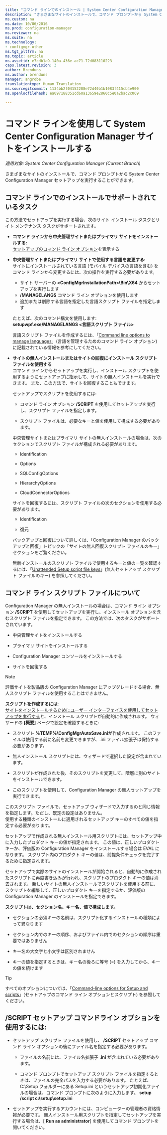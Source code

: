 ```yaml
---
title: "コマンド ラインでのインストール | System Center Configuration Manager"
description: "さまざまなサイトのインストールで、コマンド プロンプトから System Center Configuration Manager セットアップを実行する方法について説明します。"
ms.custom: na
ms.date: 10/06/2016
ms.prod: configuration-manager
ms.reviewer: na
ms.suite: na
ms.technology:
- configmgr-other
ms.tgt_pltfrm: na
ms.topic: article
ms.assetid: e7cdb1a9-140a-436e-ac71-72d083110223
caps.latest.revision: 3
author: Brenduns
ms.author: brenduns
manager: angrobe
translationtype: Human Translation
ms.sourcegitcommit: 1134bb2f04152288e72d40b1b1083f415cb4e900
ms.openlocfilehash: ea097188351cd60a13659e2860c5e0a2bac2c069

---
```

# <a name="use-a-command-line-to-install-system-center-configuration-manager-sites"></a>コマンド ラインを使用して System Center Configuration Manager サイトをインストールする

*適用対象: System Center Configuration Manager (Current Branch)*

 さまざまなサイトのインストールで、コマンド プロンプトから System Center Configuration Manager セットアップを実行することができます。

 ## <a name="supported-tasks-for-command-line-installs"></a>コマンド ラインでのインストールでサポートされているタスク
 この方法でセットアップを実行する場合、次のサイト インストール タスクとサイト メンテナンス タスクがサポートされます。

-   **コマンド ラインから中央管理サイトまたはプライマリ サイトをインストールする:**  
  [セットアップのコマンド ライン オプション](../../../../core/servers/deploy/install/command-line-options-for-setup.md)を表示する

 -  **中央管理サイトまたはプライマリ サイトで使用する言語を変更する:**  
    サイトにインストールされている言語 (モバイル デバイスの言語を含む) をコマンド ラインから変更するには、次の操作を実行する必要があります。  

     -   サイト サーバーの **&lt;ConfigMgrInstallationPath\>\Bin\X64** からセットアップを実行します
     -   **/MANAGELANGS** コマンド ライン オプションを使用します
     -   追加または削除する言語を指定した言語スクリプト ファイルを指定します  

    たとえば、次のコマンド構文を使用します: **setupwpf.exe/MANAGELANGS &lt;言語スクリプト ファイル\>**  

    言語スクリプト ファイルを作成するには、「[Command line options to manage languages](../../../../core/servers/deploy/install/command-line-options-for-setup.md#bkmk_Lang)」(言語を管理するためのコマンド ライン オプション) に記載されている情報を参考にしてください。  

 -  **サイトの無人インストールまたはサイトの回復にインストール スクリプト ファイルを使用する**  
    コマンド ラインからセットアップを実行し、インストール スクリプトを使用するようにセットアップに指示して、サイトの無人インストールを実行できます。 また、この方法で、サイトを回復することもできます。    

    セットアップでスクリプトを使用するには:  

    -   コマンド ライン オプション **/SCRIPT** を使用してセットアップを実行し、スクリプト ファイルを指定します。  

    -   スクリプト ファイルは、必要なキーと値を使用して構成する必要があります。  

    中央管理サイトまたはプライマリ サイトの無人インストールの場合は、次のセクションでスクリプト ファイルが構成される必要があります。  

    -   Identification    
    -   Options    
    -   SQLConfigOptions    
    -   HierarchyOptions    

    -   CloudConnectorOptions  

    サイトを回復するには、スクリプト ファイルの次のセクションを使用する必要があります。  

    -   Identification  

    -   復元

     バックアップと回復について詳しくは、「Configuration Manager のバックアップと回復」トピックの「サイトの無人回復スクリプト ファイルのキー」セクションをご覧ください。  

    無新インストールのスクリプト ファイルで使用するキーと値の一覧を確認するには、「[Unattended Setup script file keys](../../../../core/servers/deploy/install/command-line-options-for-setup.md#bkmk_Unattended)」(無人セットアップ スクリプト ファイルのキー) を参照してください。  

## <a name="about-the-command-line-script-file"></a>コマンド ライン スクリプト ファイルについて  

 Configuration Manager の無人インストールの場合は、コマンド ライン オプション **/SCRIPT** を使用してセットアップを実行し、インストール オプションを含むスクリプト ファイルを指定できます。 この方法では、次のタスクがサポートされています。  

-   中央管理サイトをインストールする  

-   プライマリ サイトをインストールする  

-   Configuration Manager コンソールをインストールする  

-   サイトを回復する  

> [!NOTE]  
>  評価サイトを製品版の Configuration Manager にアップグレードする場合、無人スクリプト ファイルを使用することはできません。  

**スクリプトを作成するには**:  
[サイトをインストールするためにユーザー インターフェイスを使用してセットアップを実行する](../../../../core/servers/deploy/install/use-the-setup-wizard-to-install-sites.md)と、インストール スクリプトが自動的に作成されます。  ウィザードの **[概要]** ページで設定を確認するときに:  

-   スクリプト **%TEMP%\ConfigMgrAutoSave.ini**が作成されます。  このファイルは使用する前に名前を変更できますが、.ini ファイル拡張子は保持する必要があります。  

-   無人インストール スクリプトには、ウィザードで選択した設定が含まれています。  

-   スクリプトが作成された後、そのスクリプトを変更して、階層に別のサイトをインストールできます。  

-   このスクリプトを使用して、Configuration Manager の無人セットアップを実行できます。  

このスクリプト ファイルで、セットアップ ウィザードで入力するのと同じ情報を指定します。ただし、既定の設定はありません。   
使用する種類のインストールに適用されるセットアップ キーのすべての値を指定する必要があります。  

セットアップで作成される無人インストール用スクリプトには、セットアップ中に入力したプロダクト キーの値が指定されます。 この値は、正しいプロダクト キーか、評価版の Configuration Manager をインストールする場合は EVAL になります。 スクリプト内のプロダクト キーの値は、前提条件チェックを完了するために指定されます。  

セットアップで実際のサイトのインストールが開始されると、自動的に作成されたスクリプトに再度書き込みが行われ、スクリプトのプロダクト キーの値は消去されます。 新しいサイトの無人インストールでスクリプトを使用する前に、スクリプトを編集して、正しいプロダクト キーを指定するか、評価版の Configuration Manager のインストールを指定できます。  

**スクリプトは、セクション名、キー名、値で構成します。**  

-   セクションの必須キーの名前は、スクリプト化するインストールの種類によって異なります  

-   セクション内でのキーの順序、およびファイル内でのセクションの順序は重要ではありません  

-   キー名の大文字と小文字は区別されません  

-   キーの値を指定するときは、キー名の後ろに等号 (=) を入力してから、キーの値を続けます  

> [!TIP]  
>  すべてのオプションについては、「[Command-line options for Setup and scripts](../../../../core/servers/deploy/install/command-line-options-for-setup.md)」(セットアップのコマンド ライン オプションとスクリプト) を参照してください。  

## <a name="to-use-the-script-setup-command-line-option"></a>/SCRIPT セットアップ コマンドライン オプションを使用するには:

-   セットアップ スクリプト ファイルを使用し、 **/SCRIPT** セットアップ コマンド ライン オプションの後にファイル名を指定する必要があります。  

    -   ファイルの名前には、ファイル名拡張子 **.ini** が含まれている必要があります。  

    -   コマンド プロンプトでセットアップ スクリプト ファイルを指定するときは、ファイルの完全パスを入力する必要があります。 たとえば、C:\Setup フォルダーにある Setup.ini というセットアップ初期化ファイルの場合は、コマンド プロンプトに次のように入力します。  **setup /script c:\setup\setup.ini**  

-   セットアップを実行するアカウントには、コンピューターの管理者の資格情報が必要です。 無人インストール用スクリプトを指定してセットアップを実行する場合は、[ **Run as administrator**] を使用してコマンド プロンプトを開いてください。  



<!--HONumber=Nov16_HO1-->



